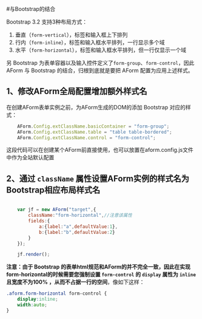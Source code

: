 #与Bootstrap的结合

Bootstrap 3.2 支持3种布局方式：

1. 垂直（`form-vertical`），标签和输入框上下排列
2. 行内（`form-inline`），标签和输入框水平排列，一行显示多个域
3. 水平（`form-horizontal`），标签和输入框水平排列，但一行仅显示一个域

另 Bootstrap 为表单容器以及输入控件定义了`form-group`、`form-control`，因此 AForm 与 Bootstrap 的结合，归根到底就是要把 AForm 配置为应用上述样式。

## 1、修改AForm全局配置增加额外样式名

在创建AForm表单实例之前，为AForm生成的DOM的添加 Bootstrap 对应的样式：

```javascript
    AForm.Config.extClassName.basicContainer = "form-group";
    AForm.Config.extClassName.table = "table table-bordered";
    AForm.Config.extClassName.control = "form-control";

```

这段代码可以在创建某个AForm前直接使用，也可以放置在aform.config.js文件中作为全站默认配置

## 2、通过 `className` 属性设置AForm实例的样式名为Bootstrap相应布局样式名

```javascript

    var jf = new AForm("target",{
        className:"form-horizontal",//注意该属性
        fields:{
            a:{label:"a",defaultValue:1},
            b:{label:"b",defaultValue:2}
        }
    });

    jf.render();

```

**注意：由于 Bootstrap 的表单html规范和AForm的并不完全一致，因此在实现form-horizontal的时候需要您强制设置 `form-control` 的 `display` 属性为 `inline` 且宽度不为100% ，从而不占据一行的空间**，像如下这样：

```css
.aform.form-horizontal form-control {
    display:inline;
    width:auto;
}

```
